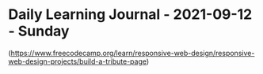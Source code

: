 # Daily Learning Journal - 2021-09-12 - Sunday

(https://www.freecodecamp.org/learn/responsive-web-design/responsive-web-design-projects/build-a-tribute-page)